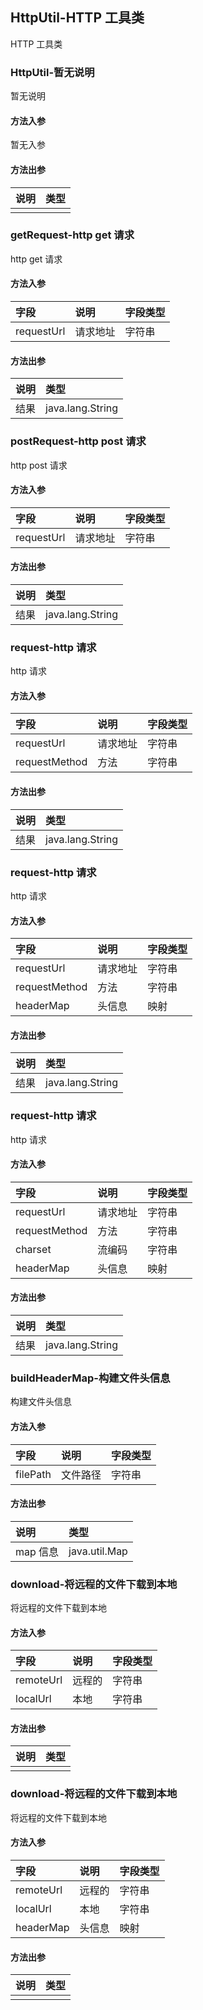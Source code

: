 ## HttpUtil-HTTP 工具类

HTTP 工具类

### HttpUtil-暂无说明

暂无说明

#### 方法入参

暂无入参

#### 方法出参

| 说明 | 类型 |
|:---|:---|
|  |  |

### getRequest-http get 请求

http get 请求

#### 方法入参

| 字段 | 说明 | 字段类型 |
|:---|:---|:---|
| requestUrl | 请求地址 | 字符串 |

#### 方法出参

| 说明 | 类型 |
|:---|:---|
| 结果 | java.lang.String |

### postRequest-http post 请求

http post 请求

#### 方法入参

| 字段 | 说明 | 字段类型 |
|:---|:---|:---|
| requestUrl | 请求地址 | 字符串 |

#### 方法出参

| 说明 | 类型 |
|:---|:---|
| 结果 | java.lang.String |

### request-http 请求

http 请求

#### 方法入参

| 字段 | 说明 | 字段类型 |
|:---|:---|:---|
| requestUrl | 请求地址 | 字符串 |
| requestMethod | 方法 | 字符串 |

#### 方法出参

| 说明 | 类型 |
|:---|:---|
| 结果 | java.lang.String |

### request-http 请求

http 请求

#### 方法入参

| 字段 | 说明 | 字段类型 |
|:---|:---|:---|
| requestUrl | 请求地址 | 字符串 |
| requestMethod | 方法 | 字符串 |
| headerMap | 头信息 | 映射 |

#### 方法出参

| 说明 | 类型 |
|:---|:---|
| 结果 | java.lang.String |

### request-http 请求

http 请求

#### 方法入参

| 字段 | 说明 | 字段类型 |
|:---|:---|:---|
| requestUrl | 请求地址 | 字符串 |
| requestMethod | 方法 | 字符串 |
| charset | 流编码 | 字符串 |
| headerMap | 头信息 | 映射 |

#### 方法出参

| 说明 | 类型 |
|:---|:---|
| 结果 | java.lang.String |

### buildHeaderMap-构建文件头信息

构建文件头信息

#### 方法入参

| 字段 | 说明 | 字段类型 |
|:---|:---|:---|
| filePath | 文件路径 | 字符串 |

#### 方法出参

| 说明 | 类型 |
|:---|:---|
| map 信息 | java.util.Map |

### download-将远程的文件下载到本地

将远程的文件下载到本地

#### 方法入参

| 字段 | 说明 | 字段类型 |
|:---|:---|:---|
| remoteUrl | 远程的 | 字符串 |
| localUrl | 本地 | 字符串 |

#### 方法出参

| 说明 | 类型 |
|:---|:---|
|  |  |

### download-将远程的文件下载到本地

将远程的文件下载到本地

#### 方法入参

| 字段 | 说明 | 字段类型 |
|:---|:---|:---|
| remoteUrl | 远程的 | 字符串 |
| localUrl | 本地 | 字符串 |
| headerMap | 头信息 | 映射 |

#### 方法出参

| 说明 | 类型 |
|:---|:---|
|  |  |




